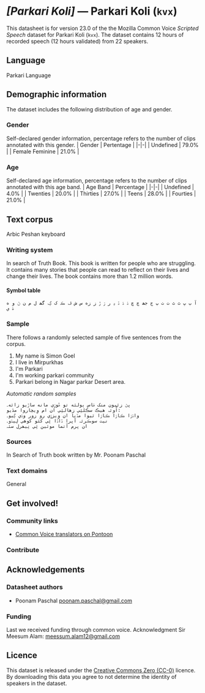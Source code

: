 # *[Parkari Koli]* &mdash; Parkari Koli (`kvx`)
This datasheet is for version 23.0 of the the Mozilla Common Voice *Scripted Speech* dataset 
for Parkari Koli (`kvx`). The dataset contains 12 hours of recorded
speech (12 hours validated) from 22 speakers.

## Language
Parkari Language
<!-- {{LANGUAGE_DESCRIPTION}} -->
<!-- Provide a brief (1-2 paragraph) description of your language -->
<!-- ### Variants -->
<!-- {{VARIANT_DESCRIPTION}} -->
<!-- @ OPTIONAL @ -->
<!-- Describe the variants (MCV variants) of your language -->
<!-- Original Answer: -->
<!-- Marwari, Dhatki, kachhi gujrati. -->

## Demographic information
The dataset includes the following distribution of age and gender.
<!-- You can get a lot of the information in this section from https://analyzer.cv-toolbox.web.tr/browse -->

### Gender
Self-declared gender information, percentage refers to the number of clips annotated with this gender.
| Gender | Pertentage |
|-|-|
| Undefined | 79.0% |
| Female Feminine | 21.0% |
<!-- {{GENDER_TABLE}} -->
<!-- @ AUTOMATICALLY GENERATED @ -->
<!-- | Gender | Frequency |
|--------|-----------|
| male, masculine | ? |
| undeclared | ? |
| female, feminine | ? | -->

### Age
Self-declared age information, percentage refers to the number of clips annotated with this age band.
| Age Band | Percentage |
|-|-|
| Undefined | 4.0% |
| Twenties | 20.0% |
| Thirties | 27.0% |
| Teens | 28.0% |
| Fourties | 21.0% |
<!-- {{AGE_TABLE}} -->
<!-- @ AUTOMATICALLY GENERATED @ -->
<!-- | Age band | Frequency |
|----------|-----------|
| teens | ? |
| twenties | ? |
| thirties | ? |
| fourties | ? |
| fifties | ? |
   ...if other age ranges are present in your data, add rows... -->

## Text corpus
Arbic Peshan keyboard
<!-- {{TEXT_CORPUS_DESCRIPTION}} -->
<!-- @ OPTIONAL @ -->
<!-- An overview of the text corpus, with information such as average length (in characters and words) of validated sentences. -->

### Writing system
In search of Truth Book. This book is written for people who are struggling. It contains many stories that people can read to reflect on their lives and change their lives. The book contains more than 1.2 million words.
<!-- {{WRITING_SYSTEM_DESCRIPTION}} -->
<!-- @ OPTIONAL @ -->
<!-- A description of the writing system (or writing systems) used in the text corpus -->

#### Symbol table
```آ ٻ ڀ ٿ ٿ ٺ ٺ پ ج جھ چ ڇ ۮ ڌ ڏ ڍ ر ۯ ڙ ز زه س ش ڦ ڪ ک ڳ گھ ل م ن ڻ و ه ۿ ي```
<!-- {{ALPHABET_TABLE}} -->
<!-- @ OPTIONAL @ -->
<!-- If the writing system is alphabetic, you can include the valid alphabet here -->

### Sample
There follows a randomly selected sample of five sentences from the corpus.
1. My name is Simon Goel 
2. I live in Mirpurkhas 
3. I'm Parkari 
4. I'm working parkari community 
5. Parkari belong in Nagar parkar Desert area.

*Automatic random samples*

```
پڻ زئيون منک ۿاس ٻولئه تو ۿُوۯِي مانه ساڙيو زائه۔
اُوئہ هيڪ سڪلئِي زهالئِي ان ام وِيچاروا مڏيو:
واۮۯا ڪاۯا ڪاۯا ٿيوا مڏيا ان وِيزۯِي رو زور وڌي ڳيو۔
نيٺ سوڪرئہ آپرا ڏاڏا ٿِي کٿو کوهي لِيڌو۔
ان پرم آتما موئين ٿِي نِيھرل سئہ
```
<!-- {{SENTENCES_SAMPLE}} -->

### Sources
In Search of Truth book written by Mr. Poonam Paschal
<!-- {{SOURCES_LIST}} -->
<!-- @ OPTIONAL @ -->
<!-- A list of sentence sources, can be curated to the top-N -->

### Text domains
General
<!-- {{TEXT_DOMAIN_DESCRIPTION}} -->
<!-- @ OPTIONAL @ -->
<!-- What text domains are represented in the corpus? -->

## Get involved!

### Community links
* [Common Voice translators on Pontoon](https://pontoon.mozilla.org/kvx/common-voice/contributors/)

### Contribute
<!-- {{CONTRIBUTE_LINKS_LIST}} -->
<!-- Here you can include links for how to contribute to the dataset -->

## Acknowledgements

### Datasheet authors
* Poonam Paschal <poonam.paschal@gmail.com>
<!-- {{DATASHEET_AUTHORS_LIST}} -->
<!-- A list in the format of: Your Name <email@email.com> -->

### Funding
Last we received funding through common voice.
Acknowledgment Sir Meesum Alam: meessum.alam12@gmail.com
<!-- {{FUNDING_DESCRIPTION}} -->
<!-- @ OPTIONAL @ -->
<!-- If you received any funding, you can include the acknowledgement here -->

## Licence
This dataset is released under the [Creative Commons Zero (CC-0)](https://creativecommons.org/public-domain/cc0/) licence. By downloading this data
you agree to not determine the identity of speakers in the dataset.
